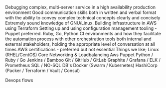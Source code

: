 Debugging complex, multi-server service in a high availability production environment
Good communication skills both in written and verbal format with the ability to convey complex technical concepts clearly and concisely
Extremely sound knowledge of GNU/Linux.
Building infrastructure in AWS using Terraform
Setting up and using configuration management tooling - Puppet preferred.
Ruby, Go, Python
CI environments and how they facilitate the automation process with other orchestration tools
both internal and external stakeholders, holding the appropriate level of conversation at all times
AWS certifications - preferred but not essential
Things we like;
Linux (RHEL/CentOS)
Core Networking & Loadbalancing
Aws
Puppet
Python / Ruby / Go
Jenkins / Bamboo
Git / GitHub / GitLab
Graphite / Grafana / ELK / Prometheus
SQL / NO-SQL DB's
Docker (Swarm / Kubernetes)
HashiCorp (Packer / Terraform / Vault / Consul)



Devops flows

